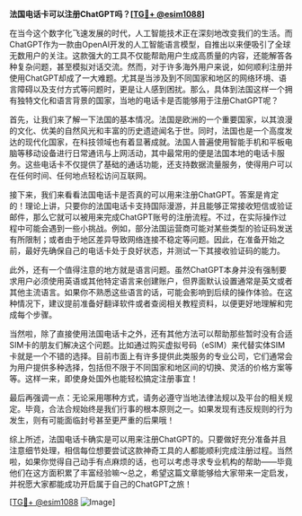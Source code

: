 **法国电话卡可以注册ChatGPT吗？[[TG💪+ @esim1088](https://t.me/s/esim1088)]**

在当今这个数字化飞速发展的时代，人工智能技术正在深刻地改变我们的生活。而ChatGPT作为一款由OpenAI开发的人工智能语言模型，自推出以来便吸引了全球无数用户的关注。这款强大的工具不仅能帮助用户生成高质量的内容，还能解答各种复杂问题，甚至模拟对话交流。然而，对于许多海外用户来说，如何顺利注册并使用ChatGPT却成了一大难题。尤其是当涉及到不同国家和地区的网络环境、语言障碍以及支付方式等问题时，更是让人感到困扰。那么，具体到法国这样一个拥有独特文化和语言背景的国家，当地的电话卡是否能够用于注册ChatGPT呢？

首先，让我们来了解一下法国的基本情况。法国是欧洲的一个重要国家，以其浪漫的文化、优美的自然风光和丰富的历史遗迹闻名于世。同时，法国也是一个高度发达的现代化国家，在科技领域也有着显著成就。法国人普遍使用智能手机和平板电脑等移动设备进行日常通讯与上网活动，其中最常用的便是法国本地的电话卡服务。这些电话卡不仅提供了基础的通话功能，还支持数据流量服务，使得用户可以在任何时间、任何地点轻松访问互联网。

接下来，我们来看看法国电话卡是否真的可以用来注册ChatGPT。答案是肯定的！理论上讲，只要你的法国电话卡支持国际漫游，并且能够正常接收短信或验证邮件，那么它就可以被用来完成ChatGPT账号的注册流程。不过，在实际操作过程中可能会遇到一些小挑战。例如，部分法国运营商可能对某些类型的验证码发送有所限制；或者由于地区差异导致网络连接不稳定等问题。因此，在准备开始之前，最好先确保自己的电话卡处于良好状态，并测试一下其接收验证码的能力。

此外，还有一个值得注意的地方就是语言问题。虽然ChatGPT本身并没有强制要求用户必须使用英语或其他特定语言来创建账户，但界面默认设置通常是英文或者其他主流语言。如果你不熟悉这些语言的话，可能会影响到后续的操作体验。在这种情况下，建议提前准备好翻译软件或者查阅相关教程资料，以便更好地理解和完成每个步骤。

当然啦，除了直接使用法国电话卡之外，还有其他方法可以帮助那些暂时没有合适SIM卡的朋友们解决这个问题。比如通过购买虚拟号码（eSIM）来代替实体SIM卡就是一个不错的选择。目前市面上有许多提供此类服务的专业公司，它们通常会为用户提供多种选择，包括但不限于不同国家和地区间的切换、灵活的价格方案等等。这样一来，即使身处国外也能轻松搞定注册事宜！

最后再强调一点：无论采用哪种方式，请务必遵守当地法律法规以及平台的相关规定。毕竟，合法合规始终是我们行事的根本原则之一。如果发现有违反规则的行为发生，则有可能面临封号甚至更严重的后果哦！

综上所述，法国电话卡确实是可以用来注册ChatGPT的。只要做好充分准备并且注意细节处理，相信每位想要尝试这款神奇工具的人都能顺利完成注册过程。当然啦，如果你觉得自己动手有点麻烦的话，也可以考虑寻求专业机构的帮助——毕竟他们在这方面积累了丰富经验嘛～总之，希望这篇文章能够给大家带来一定启发，并祝愿大家都能成功开启属于自己的ChatGPT之旅！

[[TG💪+ @esim1088](https://t.me/s/esim1088) ![Image](https://i.postimg.cc/4NQfJmqS/Snipaste-2025-05-13-00-14-12.png)]